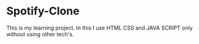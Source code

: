# Spotify-Clone
This is my learning project. In this I use HTML CSS and JAVA SCRIPT only without using other tech's.
